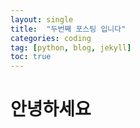 ```yaml
---
layout: single
title:  "두번째 포스팅 입니다"
categories: coding
tag: [python, blog, jekyll]
toc: true
---
```






# 안녕하세요

